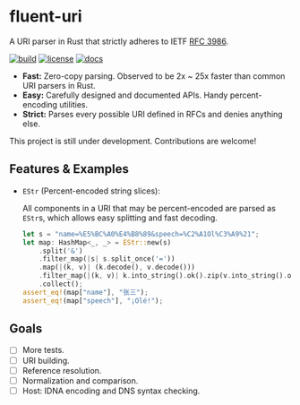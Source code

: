 # fluent-uri

A URI parser in Rust that strictly adheres to IETF [RFC 3986].

[![build](https://img.shields.io/github/workflow/status/yescallop/fluent-uri-rs/Rust)](https://github.com/yescallop/fluent-uri-rs/actions/workflows/rust.yml)
[![license](https://img.shields.io/github/license/yescallop/fluent-uri-rs?color=blue)](/LICENSE)
[![docs](https://img.shields.io/badge/docs-GitHub%20Pages-red)](https://yescallop.cn/fluent-uri-rs/fluent_uri/)

- **Fast:** Zero-copy parsing. Observed to be 2x ~ 25x faster than common URI parsers in Rust.
- **Easy:** Carefully designed and documented APIs. Handy percent-encoding utilities.
- **Strict:** Parses every possible URI defined in RFCs and denies anything else.

This project is still under development. Contributions are welcome!

[RFC 3986]: https://datatracker.ietf.org/doc/html/rfc3986/

## Features & Examples

- `EStr` (Percent-encoded string slices):

    All components in a URI that may be percent-encoded are parsed as `EStr`s, which allows easy splitting and fast decoding.

    ```rust
    let s = "name=%E5%BC%A0%E4%B8%89&speech=%C2%A1Ol%C3%A9%21";
    let map: HashMap<_, _> = EStr::new(s)
        .split('&')
        .filter_map(|s| s.split_once('='))
        .map(|(k, v)| (k.decode(), v.decode()))
        .filter_map(|(k, v)| k.into_string().ok().zip(v.into_string().ok()))
        .collect();
    assert_eq!(map["name"], "张三");
    assert_eq!(map["speech"], "¡Olé!");
    ```

## Goals

- [ ] More tests.
- [ ] URI building.
- [ ] Reference resolution.
- [ ] Normalization and comparison.
- [ ] Host: IDNA encoding and DNS syntax checking.
